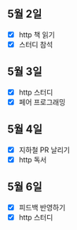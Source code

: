 ## 5월 2일

- [x] http 책 읽기
- [x] 스터디 참석

## 5월 3일

- [x] http 스터디
- [x] 페어 프로그래밍

## 5월 4일

- [x] 지하철 PR 날리기
- [x] http 독서

## 5월 6일

- [x] 피드백 반영하기 
- [x] http 스터디
